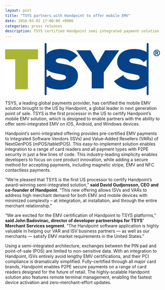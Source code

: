 ```yaml
---
layout: post
title: "TSYS partners with Handpoint to offer mobile EMV"
date: 2016-03-02 17:00:00 +0000
categories: press releases
description: TSYS certified Handpoint semi-integrated payment solution for EMV processing in the United States and Canada
---
```


<img class="ui medium centered image" src="/images/logos/tsys-logo-color.jpg" alt="TSYS payment services logo">


TSYS, a leading global payments provider, has certified the mobile EMV solution brought to the US by Handpoint, a global leader in next generation point of sale. TSYS is the first processor in the US to certify Handpoint’s mobile EMV solution, which is designed to enable partners with the ability to offer semi-integrated EMV on iOS, Android, and Windows devices.

Handpoint’s semi-integrated offering provides pre-certified EMV payments to Integrated Software Vendors (ISVs) and Value-Added Resellers (VARs) of NextGenPOS (mPOS/tabletPOS). This easy-to-implement solution enables integration to a range of card readers and all payment types with P2PE security in just a few lines of code.  This industry-leading simplicity enables developers to focus on core product innovation, while adding a secure method for accepting payments, including magnetic stripe, EMV and NFC contactless payments.

“We’re pleased that TSYS is the first US processor to certify Handpoint’s award-winning semi-integrated solution,” **said David Gudjonsson, CEO and co-founder of Handpoint**. “This new offering allows ISVs and VARs to address high merchant demand for both EMV and mobile devices with minimized complexity – at integration, at installation, and through the entire merchant relationship.”

“We are excited for the EMV certification of Handpoint to TSYS platforms,” **said John Badovinac, director of developer partnerships for TSYS’ Merchant Services segment**. “The Handpoint software application is highly valuable in helping our VAR and ISV business partners — as well as our merchants — satisfy EMV market requirements in the United States.”

Using a semi-integrated architecture, exchanges between the PIN pad and point-of-sale (POS) are limited to non-sensitive data. With an integration to Handpoint, ISVs entirely avoid lengthy EMV certifications, and their PCI compliance is dramatically simplified. Fully-certified through all major card brands, Handpoint enables P2PE secure payments on a range of card readers designed for the future of retail. The highly-scalable Handpoint solution also features remote terminal management, enabling the fastest device activation and zero-merchant-effort updates. 